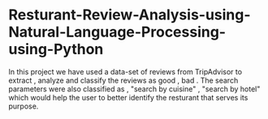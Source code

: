 # Resturant-Review-Analysis-using-Natural-Language-Processing-using-Python

In this project we have used a data-set of reviews from TripAdvisor to extract , analyze and classify the reviews as good , bad . The search parameters were also classified as , "search by cuisine" , "search by hotel" which would help the user to better identify the resturant that serves its purpose.
